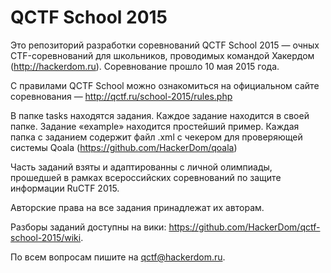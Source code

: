 # QCTF School 2015

Это репозиторий разработки соревнований QCTF School 2015 — очных CTF-соревнований для школьников, проводимых командой Хакердом (http://hackerdom.ru). Соревнование прошло 10 мая 2015 года.

С правилами QCTF School можно ознакомиться на официальном сайте соревнования — http://qctf.ru/school-2015/rules.php

В папке tasks находятся задания. Каждое задание находится в своей папке. Задание «example» находится простейший пример. Каждая папка с заданием содержит файл <task-name>.xml с чекером для проверяющей системы Qoala (https://github.com/HackerDom/qoala)

Часть заданий взяты и адаптированны с личной олимпиады, прошедшей в рамках всероссийских соревнований по защите информации RuCTF 2015.

Авторские права на все задания принадлежат их авторам.

Разборы заданий доступны на вики: https://github.com/HackerDom/qctf-school-2015/wiki.

По всем вопросам пишите на qctf@hackerdom.ru.
